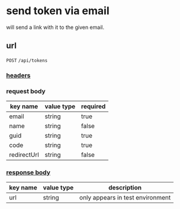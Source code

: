 # send token via email

will send a link with it to the given email.

## url

`POST` `/api/tokens`

### [headers](../request/headers.html)

### request body

key name | value type | required
--- | --- | ---
email | string | true
name | string | false
guid | string | true
code | string | true
redirectUrl | string | false

### [response body](../response.html)

key name | value type | description
--- | --- | ---
url | string | only appears in test environment
